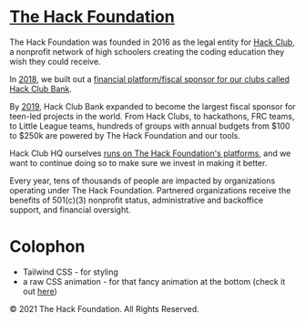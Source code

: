 # [The Hack Foundation](https://hackfoundation.org)

The Hack Foundation was founded in 2016 as the legal entity for [Hack Club](https://hackclub.com), a nonprofit network of high schoolers creating the coding education they wish they could receive.

In [2018](https://medium.com/hackclub/hack-club-bank-a-bank-for-student-hackers-e5d894ea5375), we built out a [financial platform/fiscal sponsor for our clubs called Hack Club Bank](https://hackclub.com/bank).

By [2019](https://medium.com/hackclub/hack-club-bank-is-now-live-for-everyone-including-you-884f7f54836f), Hack Club Bank expanded to become the largest fiscal sponsor for teen-led projects in the world. From Hack Clubs, to hackathons, FRC teams, to Little League teams, hundreds of groups with annual budgets from $100 to $250k are powered by The Hack Foundation and our tools.

Hack Club HQ ourselves [runs on The Hack Foundation's platforms](https://bank.hackclub.com/hq), and we want to continue doing so to make sure we invest in making it better.

Every year, tens of thousands of people are impacted by organizations operating under The Hack Foundation. Partnered organizations receive the benefits of 501(c)(3) nonprofit status, administrative and backoffice support, and financial oversight.

# Colophon

- Tailwind CSS - for styling
- a raw CSS animation - for that fancy animation at the bottom (check it out [here](/components/AnimationContainer.js))

&copy; 2021 The Hack Foundation. All Rights Reserved.
